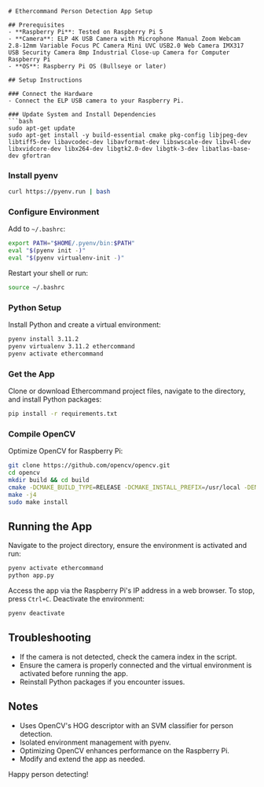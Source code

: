 ```
# Ethercommand Person Detection App Setup

## Prerequisites
- **Raspberry Pi**: Tested on Raspberry Pi 5
- **Camera**: ELP 4K USB Camera with Microphone Manual Zoom Webcam 2.8-12mm Variable Focus PC Camera Mini UVC USB2.0 Web Camera IMX317 USB Security Camera 8mp Industrial Close-up Camera for Computer Raspberry Pi
- **OS**: Raspberry Pi OS (Bullseye or later)

## Setup Instructions

### Connect the Hardware
- Connect the ELP USB camera to your Raspberry Pi.

### Update System and Install Dependencies
```bash
sudo apt-get update
sudo apt-get install -y build-essential cmake pkg-config libjpeg-dev libtiff5-dev libavcodec-dev libavformat-dev libswscale-dev libv4l-dev libxvidcore-dev libx264-dev libgtk2.0-dev libgtk-3-dev libatlas-base-dev gfortran
```

### Install pyenv
```bash
curl https://pyenv.run | bash
```

### Configure Environment
Add to `~/.bashrc`:
```bash
export PATH="$HOME/.pyenv/bin:$PATH"
eval "$(pyenv init -)"
eval "$(pyenv virtualenv-init -)"
```
Restart your shell or run:
```bash
source ~/.bashrc
```

### Python Setup
Install Python and create a virtual environment:
```bash
pyenv install 3.11.2
pyenv virtualenv 3.11.2 ethercommand
pyenv activate ethercommand
```

### Get the App
Clone or download Ethercommand project files, navigate to the directory, and install Python packages:
```bash
pip install -r requirements.txt
```

### Compile OpenCV
Optimize OpenCV for Raspberry Pi:
```bash
git clone https://github.com/opencv/opencv.git
cd opencv
mkdir build && cd build
cmake -DCMAKE_BUILD_TYPE=RELEASE -DCMAKE_INSTALL_PREFIX=/usr/local -DENABLE_NEON=ON -DENABLE_VFPV3=ON -DBUILD_TESTS=OFF -DINSTALL_PYTHON_EXAMPLES=OFF -DBUILD_EXAMPLES=OFF ..
make -j4
sudo make install
```

## Running the App
Navigate to the project directory, ensure the environment is activated and run:
```bash
pyenv activate ethercommand
python app.py
```
Access the app via the Raspberry Pi's IP address in a web browser. To stop, press `Ctrl+C`. Deactivate the environment:
```bash
pyenv deactivate
```

## Troubleshooting
- If the camera is not detected, check the camera index in the script.
- Ensure the camera is properly connected and the virtual environment is activated before running the app.
- Reinstall Python packages if you encounter issues.

## Notes
- Uses OpenCV's HOG descriptor with an SVM classifier for person detection.
- Isolated environment management with pyenv.
- Optimizing OpenCV enhances performance on the Raspberry Pi.
- Modify and extend the app as needed.

Happy person detecting!
```

